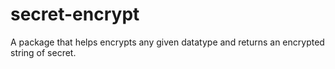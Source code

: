 # secret-encrypt
A package that helps encrypts any given datatype and returns an encrypted string of secret.
